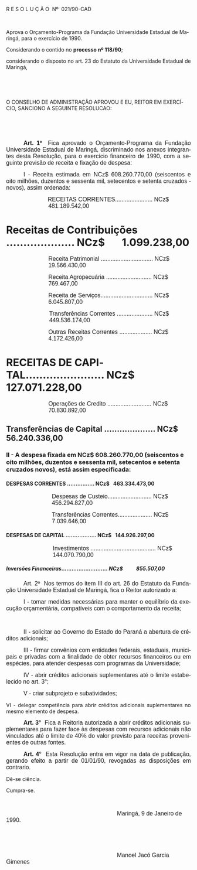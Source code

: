 <body lang=PT-BR style='tab-interval:35.45pt'>

<div class=Section1>

<p class=MsoTitle>R E S O L U Ç Ã O<span style="mso-spacerun: yes"> 
</span>Nº<span style="mso-spacerun: yes">  </span>021/90-CAD</p>

<p class=MsoNormal align=center style='text-align:center'><span
style='font-size:12.0pt;mso-bidi-font-size:10.0pt;font-family:Arial'><span
style="mso-spacerun: yes"> </span><o:p></o:p></span></p>

<p class=MsoBodyTextIndent style='line-height:normal'>Aprova o
Orçamento-Programa da Fundação Universidade Estadual de Maringá, para o
exercício de 1990.</p>

<p class=MsoBodyTextIndent2 style='text-align:justify;line-height:normal'>Considerando
o contido no <b>processo nº 118/90</b>;</p>

<p class=MsoBodyTextIndent2 style='text-align:justify;line-height:normal'>considerando
o disposto no art. 23 do Estatuto da Universidade Estadual de Maringá,</p>

<p class=MsoNormal><span style='font-size:12.0pt;mso-bidi-font-size:10.0pt;
font-family:Arial'><![if !supportEmptyParas]>&nbsp;<![endif]><o:p></o:p></span></p>

<p class=MsoNormal><span style='font-size:12.0pt;mso-bidi-font-size:10.0pt;
font-family:Arial'><![if !supportEmptyParas]>&nbsp;<![endif]><o:p></o:p></span></p>

<p class=MsoBodyTextIndent3 style='line-height:normal'>O CONSELHO DE
ADMINISTRAÇÃO APROVOU E EU, REITOR EM EXERCÍCIO, SANCIONO A SEGUINTE RESOLUCAO:</p>

<p class=MsoNormal><span style='font-size:12.0pt;mso-bidi-font-size:10.0pt;
font-family:Arial'><![if !supportEmptyParas]>&nbsp;<![endif]><o:p></o:p></span></p>

<p class=MsoNormal><span style='font-size:12.0pt;mso-bidi-font-size:10.0pt;
font-family:Arial'><![if !supportEmptyParas]>&nbsp;<![endif]><o:p></o:p></span></p>

<p class=MsoNormal style='text-align:justify;text-indent:35.45pt'><b><span
style='font-size:12.0pt;mso-bidi-font-size:10.0pt;font-family:Arial'>Art. 1º</span></b><span
style='font-size:12.0pt;mso-bidi-font-size:10.0pt;font-family:Arial'><span
style="mso-spacerun: yes">  </span>Fica aprovado o Orçamento-Programa da
Fundação Universidade Estadual de Maringá, discriminado nos anexos integrantes
desta Resolução, para o exercício financeiro de 1990, com a seguinte previsão
de receita e fixação de despesa:<o:p></o:p></span></p>

<p class=MsoNormal style='text-align:justify;text-indent:35.45pt'><span
style='font-size:12.0pt;mso-bidi-font-size:10.0pt;font-family:Arial;mso-bidi-font-weight:
bold'>I - Receita estimada em NCz$ 608.260.770,00 (seiscentos e oito milhões, </span><span
style='font-size:12.0pt;mso-bidi-font-size:10.0pt;font-family:Arial'>duzentos e
sessenta mil, setecentos e setenta cruzados ­<span style='mso-bidi-font-weight:
bold'>novos),</span><b style='mso-bidi-font-weight:normal'> </b>assim ordenada:<o:p></o:p></span></p>

<p class=MsoNormal style='margin-left:86.4pt;text-indent:-1.35pt;tab-stops:
dotted 291.6pt'><span style='font-size:12.0pt;mso-bidi-font-size:10.0pt;
font-family:Arial;mso-bidi-font-weight:bold'>RECEITAS CORRENTES<span
style='mso-tab-count:1 dotted'>....................... </span>NCz$</span><b
style='mso-bidi-font-weight:normal'><span style='font-size:12.0pt;mso-bidi-font-size:
10.0pt;font-family:Arial'><span style="mso-spacerun: yes">  </span></span></b><span
style='font-size:12.0pt;mso-bidi-font-size:10.0pt;font-family:Arial'>481.189.542,00<o:p></o:p></span></p>

<h1>Receitas de Contribuições <span style='mso-tab-count:1 dotted'>.................... </span>NCz$<span
style='mso-tab-count:1'>     </span><span style="mso-spacerun: yes"> 
</span>1.099.238,00</h1>

<p class=MsoNormal style='margin-left:86.4pt;tab-stops:dotted 291.6pt'><span
style='font-size:12.0pt;mso-bidi-font-size:10.0pt;font-family:Arial'>Receita
Patrimonial <span style='mso-tab-count:1 dotted'>................................ </span>NCz$<span
style="mso-spacerun: yes">     </span>19.566.430,00<o:p></o:p></span></p>

<p class=MsoNormal style='margin-left:86.4pt;tab-stops:dotted 291.6pt blank 347.4pt'><span
style='font-size:12.0pt;mso-bidi-font-size:10.0pt;font-family:Arial'>Receita
Agropecuária <span style='mso-tab-count:1 dotted'>............................ </span>NCz$<span
style="mso-spacerun: yes">        </span><span style='mso-tab-count:1'> </span>769.467,00<o:p></o:p></span></p>

<p class=MsoNormal style='margin-left:86.4pt;tab-stops:dotted 291.6pt'><span
style='font-size:12.0pt;mso-bidi-font-size:10.0pt;font-family:Arial'>Receita de
Serviços.<span style='mso-tab-count:1 dotted'>............................... </span>NCz$<span
style="mso-spacerun: yes">       </span>6.045.807,00<o:p></o:p></span></p>

<p class=MsoNormal style='margin-left:88.2pt;tab-stops:dotted 291.6pt'><span
style='font-size:12.0pt;mso-bidi-font-size:10.0pt;font-family:Arial'>Transferências
Correntes <span style='mso-tab-count:1 dotted'>...................... </span>NCz$<span
style="mso-spacerun: yes">   </span>449.536.174,00<o:p></o:p></span></p>

<p class=MsoNormal style='margin-left:86.4pt;tab-stops:dotted 291.6pt'><span
style='font-size:12.0pt;mso-bidi-font-size:10.0pt;font-family:Arial'>Outras
Receitas Correntes <span style='mso-tab-count:1 dotted'>.................... </span>NCz$<span
style="mso-spacerun: yes">       </span>4.172.426,00<o:p></o:p></span></p>

<h1 style='tab-stops:dotted 289.8pt'><span style='mso-bidi-font-weight:bold'>RECEITAS
DE CAPITAL<span style='mso-tab-count:1 dotted'>....................... </span>NCz$<span
style="mso-spacerun: yes">    </span>127.071.228,00<o:p></o:p></span></h1>

<p class=MsoNormal style='margin-left:86.4pt;tab-stops:dotted 289.8pt'><span
style='font-size:12.0pt;mso-bidi-font-size:10.0pt;font-family:Arial'>Operações
de Credito <span style='mso-tab-count:1 dotted'>........................... </span>NCz$<span
style="mso-spacerun: yes">      </span>70.830.892,00<o:p></o:p></span></p>

<h2>Transferências de Capital <span style='mso-tab-count:1 dotted'>.................... </span>NCz$<span
style="mso-spacerun: yes">      </span>56.240.336,00</h2>

<h3>II - A despesa fixada em NCz$ 608.260.770,00 (seiscentos e oito milhões,
duzentos e sessenta mil, setecentos e setenta cruzados novos), está assim
especificada:</h3>

<h4>DESPESAS CORRENTES <span style='mso-tab-count:1 dotted'>................ </span>NCz$<span
style="mso-spacerun: yes">   </span>463.334.473,00</h4>

<p class=MsoNormal style='margin-left:93.6pt;tab-stops:dotted 291.6pt'><span
style='font-size:12.0pt;mso-bidi-font-size:10.0pt;font-family:Arial'>Despesas
de Custeio<span style='mso-tab-count:1 dotted'>........................... </span>NCz$<span
style="mso-spacerun: yes">   </span>456.294.827,00<o:p></o:p></span></p>

<p class=MsoNormal style='margin-left:93.6pt;tab-stops:dotted 291.6pt'><span
style='font-size:12.0pt;mso-bidi-font-size:10.0pt;font-family:Arial'>Transferências
Correntes<span style='mso-tab-count:1 dotted'>..................... </span>NCz$<span
style="mso-spacerun: yes">       </span>7.039.646,00<o:p></o:p></span></p>

<h4>DESPESAS DE CAPITAL <span style='mso-tab-count:1 dotted'>.................. </span>NCz$<span
style="mso-spacerun: yes">   </span>144.926.297,00</h4>

<p class=MsoNormal style='margin-left:95.4pt;tab-stops:dotted 291.6pt'><span
style='font-size:12.0pt;mso-bidi-font-size:10.0pt;font-family:Arial'>Investimentos
<span style='mso-tab-count:1 dotted'>........................................ </span>NCz$<span
style="mso-spacerun: yes">   </span>144.070.790,00<o:p></o:p></span></p>

<h5>Inversões Financeiras<span style='mso-tab-count:1 dotted'>........................... </span>NCz$<span
style="mso-spacerun: yes">         </span><span style='mso-tab-count:1'>  </span>855.507,00</h5>

<p class=MsoNormal style='text-align:justify;text-indent:35.45pt'><span
style='font-size:12.0pt;mso-bidi-font-size:10.0pt;font-family:Arial'>Art.
2º<span style="mso-spacerun: yes">  </span>Nos termos do item III do art. 26 do
Estatuto da Fundação Universidade Estadual de Maringá, fica o Reitor autorizado
a:<b style='mso-bidi-font-weight:normal'><o:p></o:p></b></span></p>

<p class=MsoNormal style='text-align:justify;text-indent:35.45pt;tab-stops:
118.8pt'><span style='font-size:12.0pt;mso-bidi-font-size:10.0pt;font-family:
Arial;mso-bidi-font-weight:bold'>I</span><b style='mso-bidi-font-weight:normal'><span
style='font-size:12.0pt;mso-bidi-font-size:10.0pt;font-family:Arial'> </span></b><span
style='font-size:12.0pt;mso-bidi-font-size:10.0pt;font-family:Arial;mso-bidi-font-weight:
bold'>-</span><b style='mso-bidi-font-weight:normal'><span style='font-size:
12.0pt;mso-bidi-font-size:10.0pt;font-family:Arial'> </span></b><span
style='font-size:12.0pt;mso-bidi-font-size:10.0pt;font-family:Arial;mso-bidi-font-weight:
bold'>t</span><span style='font-size:12.0pt;mso-bidi-font-size:10.0pt;
font-family:Arial'>omar medidas necessárias para manter o equilíbrio da<b
style='mso-bidi-font-weight:normal'> </b>execução orçamentária, compatíveis com
o comportamento da receita;<o:p></o:p></span></p>

<p class=MsoNormal><span style='font-size:12.0pt;mso-bidi-font-size:10.0pt;
font-family:Arial'><![if !supportEmptyParas]>&nbsp;<![endif]><o:p></o:p></span></p>

<p class=MsoNormal style='text-align:justify;text-indent:35.45pt'><span
style='font-size:12.0pt;mso-bidi-font-size:10.0pt;font-family:Arial'>II -
solicitar ao Governo do Estado do Paraná a abertura de créditos adicionais;<o:p></o:p></span></p>

<p class=MsoNormal style='text-align:justify;text-indent:35.45pt'><span
style='font-size:12.0pt;mso-bidi-font-size:10.0pt;font-family:Arial'>III -
firmar convênios com entidades federais, estaduais,<b style='mso-bidi-font-weight:
normal'> </b>municipais e privadas com a finalidade de obter recursos
financeiros ou em espécies, para atender despesas com programas da
Universidade;<o:p></o:p></span></p>

<p class=MsoNormal style='text-align:justify;text-indent:35.45pt'><span
style='font-size:12.0pt;mso-bidi-font-size:10.0pt;font-family:Arial'>IV - abrir
créditos adicionais suplementares até o limite<b style='mso-bidi-font-weight:
normal'> </b>estabelecido no art. 3°;<o:p></o:p></span></p>

<p class=MsoNormal style='text-indent:35.45pt'><span style='font-size:12.0pt;
mso-bidi-font-size:10.0pt;font-family:Arial'>V - criar subprojeto e
subatividades;<o:p></o:p></span></p>

<p class=MsoBodyTextIndent2 style='text-align:justify;line-height:normal'>VI -
delegar competência para abrir créditos adicionais suplementares no mesmo
elemento de despesa.</p>

<p class=MsoNormal style='text-align:justify;text-indent:35.45pt'><b><span
style='font-size:12.0pt;mso-bidi-font-size:10.0pt;font-family:Arial'>Art. 3°</span></b><span
style='font-size:12.0pt;mso-bidi-font-size:10.0pt;font-family:Arial'><span
style="mso-spacerun: yes">  </span>Fica a Reitoria autorizada a abrir créditos
adicionais suplementares para fazer face às despesas com recursos adicionais
não vinculados até o limite de 40% do valor previsto para receitas<b
style='mso-bidi-font-weight:normal'> </b>provenientes de outras fontes.<o:p></o:p></span></p>

<p class=MsoNormal style='text-align:justify;text-indent:35.45pt'><b><span
style='font-size:12.0pt;mso-bidi-font-size:10.0pt;font-family:Arial'>Art. 4°</span></b><span
style='font-size:12.0pt;mso-bidi-font-size:10.0pt;font-family:Arial'><span
style="mso-spacerun: yes">  </span>Esta Resolução entra em vigor na data de
publicação, gerando efeito a partir de 01/01/90, revogadas as disposições em
contrario.<o:p></o:p></span></p>

<p class=MsoBodyTextIndent2 style='line-height:normal'>Dê-se ciência. </p>

<p class=MsoBodyTextIndent2 style='line-height:normal'>Cumpra-se.</p>

<p class=MsoNormal style='tab-stops:59.4pt'><span style='font-size:12.0pt;
mso-bidi-font-size:10.0pt;font-family:Arial'><![if !supportEmptyParas]>&nbsp;<![endif]><o:p></o:p></span></p>

<p class=MsoNormal style='text-indent:8.0cm'><span style='font-size:12.0pt;
mso-bidi-font-size:10.0pt;font-family:Arial'>Maringá, 9 de Janeiro de 1990.<o:p></o:p></span></p>

<p class=MsoNormal style='text-indent:8.0cm'><span style='font-size:12.0pt;
mso-bidi-font-size:10.0pt;font-family:Arial'><![if !supportEmptyParas]>&nbsp;<![endif]><o:p></o:p></span></p>

<p class=MsoNormal style='text-indent:8.0cm'><span style='font-size:12.0pt;
mso-bidi-font-size:10.0pt;font-family:Arial'><![if !supportEmptyParas]>&nbsp;<![endif]><o:p></o:p></span></p>

<p class=MsoNormal style='text-indent:8.0cm'><span lang=ES-TRAD
style='font-size:12.0pt;mso-bidi-font-size:10.0pt;font-family:Arial;mso-ansi-language:
ES-TRAD'>Manoel Jacó Garcia Gimenes<o:p></o:p></span></p>

<p class=MsoNormal><span lang=ES-TRAD style='font-size:12.0pt;mso-bidi-font-size:
10.0pt;font-family:Arial;mso-ansi-language:ES-TRAD'><![if !supportEmptyParas]>&nbsp;<![endif]><o:p></o:p></span></p>

</div>

</body>
